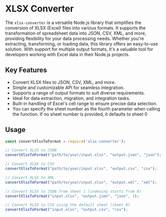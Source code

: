 # XLSX Converter

The `xlsx-converter` is a versatile Node.js library that simplifies the conversion of XLSX (Excel) files into various formats. It supports the transformation of spreadsheet data into JSON, CSV, XML, and more, providing flexibility for your data processing needs. Whether you're extracting, transforming, or loading data, this library offers an easy-to-use solution. With support for multiple output formats, it's a valuable tool for developers working with Excel data in their Node.js projects.


## Key Features

- Convert XLSX files to JSON, CSV, XML, and more.
- Simple and customizable API for seamless integration.
- Supports a range of output formats to suit diverse requirements.
- Ideal for data extraction, migration, and integration tasks.
- Built-in handling of Excel's cell range to ensure precise data selection.
- You can specify the sheet number as the fourth parameter when calling the function. If no sheet number is provided, it defaults to sheet 0

## Usage

```javascript
const convertXlsxToFormat = require('xlsx-converter');

// Convert XLSX to JSON
convertXlsxToFormat("path/to/your/input.xlsx", "output.json", "json");

// Convert XLSX to CSV
convertXlsxToFormat("path/to/your/input.xlsx", "output.csv", "csv");

// Convert XLSX to XML
convertXlsxToFormat("path/to/your/input.xlsx", "output.xml", "xml");

// Convert XLSX to JSON from sheet 1 (indexing starts from 0)
convertXlsxToFormat("input.xlsx", "output.json", "json", 1);

// Convert XLSX to CSV using the default sheet (sheet 0)
convertXlsxToFormat("input.xlsx", "output.csv", "csv");

